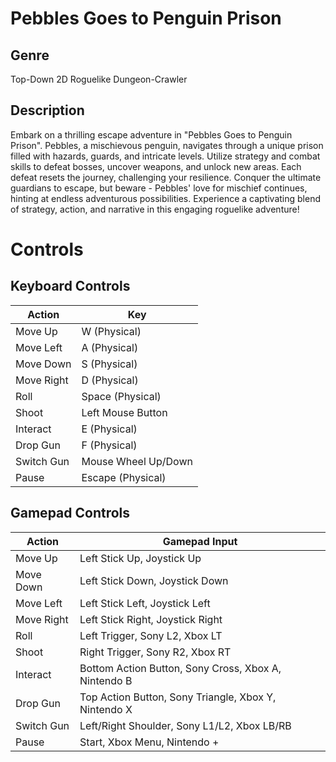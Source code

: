 # Pebbles Goes to Penguin Prison

## Genre
Top-Down 2D Roguelike Dungeon-Crawler

## Description
Embark on a thrilling escape adventure in "Pebbles Goes to Penguin Prison". Pebbles, a mischievous penguin, navigates through a unique prison filled with hazards, guards, and intricate levels. Utilize strategy and combat skills to defeat bosses, uncover weapons, and unlock new areas. Each defeat resets the journey, challenging your resilience. Conquer the ultimate guardians to escape, but beware - Pebbles' love for mischief continues, hinting at endless adventurous possibilities. Experience a captivating blend of strategy, action, and narrative in this engaging roguelike adventure!

# Controls

## Keyboard Controls
| Action      | Key                 |
|-------------|---------------------|
| Move Up     | W (Physical)        |
| Move Left   | A (Physical)        |
| Move Down   | S (Physical)        |
| Move Right  | D (Physical)        |
| Roll        | Space (Physical)    |
| Shoot       | Left Mouse Button   |
| Interact    | E (Physical)        |
| Drop Gun    | F (Physical)        |
| Switch Gun  | Mouse Wheel Up/Down |
| Pause       | Escape (Physical)   |

## Gamepad Controls
| Action      | Gamepad Input                                          |
|-------------|--------------------------------------------------------|
| Move Up     | Left Stick Up, Joystick Up                             |
| Move Down   | Left Stick Down, Joystick Down                         |
| Move Left   | Left Stick Left, Joystick Left                         |
| Move Right  | Left Stick Right, Joystick Right                       |
| Roll        | Left Trigger, Sony L2, Xbox LT                         |
| Shoot       | Right Trigger, Sony R2, Xbox RT                        |
| Interact    | Bottom Action Button, Sony Cross, Xbox A, Nintendo B   |
| Drop Gun    | Top Action Button, Sony Triangle, Xbox Y, Nintendo X   |
| Switch Gun  | Left/Right Shoulder, Sony L1/L2, Xbox LB/RB            |
| Pause       | Start, Xbox Menu, Nintendo +                           |
